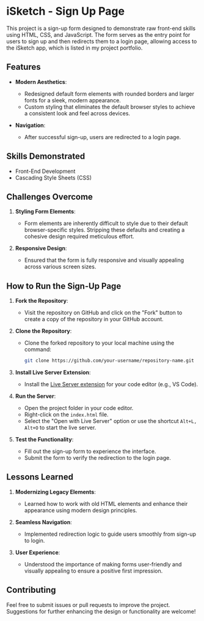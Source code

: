 # iSketch - Sign Up Page

This project is a sign-up form designed to demonstrate raw front-end skills using HTML, CSS, and JavaScript. The form serves as the entry point for users to sign up and then redirects them to a login page, allowing access to the iSketch app, which is listed in my project portfolio.

## Features

- **Modern Aesthetics**:
  - Redesigned default form elements with rounded borders and larger fonts for a sleek, modern appearance.
  - Custom styling that eliminates the default browser styles to achieve a consistent look and feel across devices.

- **Navigation**:
  - After successful sign-up, users are redirected to a login page.

## Skills Demonstrated

- Front-End Development
- Cascading Style Sheets (CSS)

## Challenges Overcome

1. **Styling Form Elements**:
   - Form elements are inherently difficult to style due to their default browser-specific styles. Stripping these defaults and creating a cohesive design required meticulous effort.

2. **Responsive Design**:
   - Ensured that the form is fully responsive and visually appealing across various screen sizes.

## How to Run the Sign-Up Page

1. **Fork the Repository**:
   - Visit the repository on GitHub and click on the "Fork" button to create a copy of the repository in your GitHub account.

2. **Clone the Repository**:
   - Clone the forked repository to your local machine using the command:
     ```bash
     git clone https://github.com/your-username/repository-name.git
     ```

3. **Install Live Server Extension**:
   - Install the [Live Server extension](https://marketplace.visualstudio.com/items?itemName=ritwickdey.LiveServer) for your code editor (e.g., VS Code).

4. **Run the Server**:
   - Open the project folder in your code editor.
   - Right-click on the `index.html` file.
   - Select the "Open with Live Server" option or use the shortcut `Alt+L, Alt+O` to start the live server.

5. **Test the Functionality**:
   - Fill out the sign-up form to experience the interface.
   - Submit the form to verify the redirection to the login page.

## Lessons Learned

1. **Modernizing Legacy Elements**:
   - Learned how to work with old HTML elements and enhance their appearance using modern design principles.

2. **Seamless Navigation**:
   - Implemented redirection logic to guide users smoothly from sign-up to login.

3. **User Experience**:
   - Understood the importance of making forms user-friendly and visually appealing to ensure a positive first impression.

## Contributing

Feel free to submit issues or pull requests to improve the project. Suggestions for further enhancing the design or functionality are welcome!

